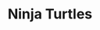---
pid: mx102
title: Ninja Turtles
location_transcription: Domeo Park
coordinates: "[-75.225448875116, 39.95243301473]"
zipcode: 
gen_neighborhood: 
neighborhood: 
outside_phl: 
age: '8'
age_range: 6-13
instagram: 
image_file_name: mx_102.jpg
proposal_transcription: 
topic: Pop Culture,Youth
topic_summary: 0, 0
type: Other No Form
keywords_other: 
credit: J. Goodwin
image_labels: Ninja Turtles
twitter: 
facebook: 
permalink: "/monuments/mx102/"
layout: item-page
---